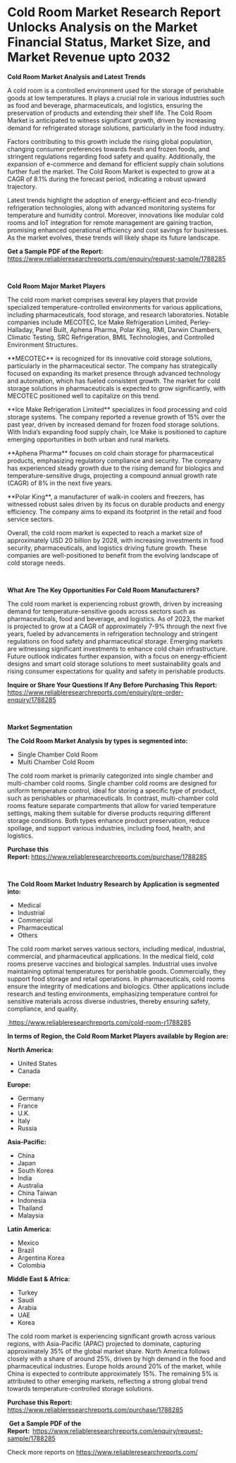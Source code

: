 <p><h1>Cold Room Market Research Report Unlocks Analysis on the Market Financial Status, Market Size, and Market Revenue upto 2032</h1></p><p><strong>Cold Room Market Analysis and Latest Trends</strong></p>
<p><p>A cold room is a controlled environment used for the storage of perishable goods at low temperatures. It plays a crucial role in various industries such as food and beverage, pharmaceuticals, and logistics, ensuring the preservation of products and extending their shelf life. The Cold Room Market is anticipated to witness significant growth, driven by increasing demand for refrigerated storage solutions, particularly in the food industry. </p><p>Factors contributing to this growth include the rising global population, changing consumer preferences towards fresh and frozen foods, and stringent regulations regarding food safety and quality. Additionally, the expansion of e-commerce and demand for efficient supply chain solutions further fuel the market. The Cold Room Market is expected to grow at a CAGR of 8.1% during the forecast period, indicating a robust upward trajectory. </p><p>Latest trends highlight the adoption of energy-efficient and eco-friendly refrigeration technologies, along with advanced monitoring systems for temperature and humidity control. Moreover, innovations like modular cold rooms and IoT integration for remote management are gaining traction, promising enhanced operational efficiency and cost savings for businesses. As the market evolves, these trends will likely shape its future landscape.</p></p>
<p><strong>Get a Sample PDF of the Report:&nbsp;</strong> <a href="https://www.reliableresearchreports.com/enquiry/request-sample/1788285?utm_campaign=2461&utm_medium=2&utm_source=Github&utm_content=ia&utm_term=22022025&utm_id=cold-room">https://www.reliableresearchreports.com/enquiry/request-sample/1788285</a></p>
<p>&nbsp;</p>
<p><strong>Cold Room Major Market Players</strong></p>
<p><p>The cold room market comprises several key players that provide specialized temperature-controlled environments for various applications, including pharmaceuticals, food storage, and research laboratories. Notable companies include MECOTEC, Ice Make Refrigeration Limited, Perley-Halladay, Panel Built, Aphena Pharma, Polar King, RMI, Darwin Chambers, Climatic Testing, SRC Refrigeration, BMIL Technologies, and Controlled Environment Structures.</p><p>**MECOTEC** is recognized for its innovative cold storage solutions, particularly in the pharmaceutical sector. The company has strategically focused on expanding its market presence through advanced technology and automation, which has fueled consistent growth. The market for cold storage solutions in pharmaceuticals is expected to grow significantly, with MECOTEC positioned well to capitalize on this trend.</p><p>**Ice Make Refrigeration Limited** specializes in food processing and cold storage systems. The company reported a revenue growth of 15% over the past year, driven by increased demand for frozen food storage solutions. With India’s expanding food supply chain, Ice Make is positioned to capture emerging opportunities in both urban and rural markets.</p><p>**Aphena Pharma** focuses on cold chain storage for pharmaceutical products, emphasizing regulatory compliance and security. The company has experienced steady growth due to the rising demand for biologics and temperature-sensitive drugs, projecting a compound annual growth rate (CAGR) of 8% in the next five years.</p><p>**Polar King**, a manufacturer of walk-in coolers and freezers, has witnessed robust sales driven by its focus on durable products and energy efficiency. The company aims to expand its footprint in the retail and food service sectors.</p><p>Overall, the cold room market is expected to reach a market size of approximately USD 20 billion by 2028, with increasing investments in food security, pharmaceuticals, and logistics driving future growth. These companies are well-positioned to benefit from the evolving landscape of cold storage needs.</p></p>
<p>&nbsp;</p>
<p><strong>What Are The Key Opportunities For Cold Room Manufacturers?</strong></p>
<p><p>The cold room market is experiencing robust growth, driven by increasing demand for temperature-sensitive goods across sectors such as pharmaceuticals, food and beverage, and logistics. As of 2023, the market is projected to grow at a CAGR of approximately 7-9% through the next five years, fueled by advancements in refrigeration technology and stringent regulations on food safety and pharmaceutical storage. Emerging markets are witnessing significant investments to enhance cold chain infrastructure. Future outlook indicates further expansion, with a focus on energy-efficient designs and smart cold storage solutions to meet sustainability goals and rising consumer expectations for quality and safety in perishable products.</p></p>
<p><strong>Inquire or Share Your Questions If Any Before Purchasing This Report:</strong> <a href="https://www.reliableresearchreports.com/enquiry/pre-order-enquiry/1788285?utm_campaign=2461&utm_medium=2&utm_source=Github&utm_content=ia&utm_term=22022025&utm_id=cold-room">https://www.reliableresearchreports.com/enquiry/pre-order-enquiry/1788285</a></p>
<p>&nbsp;</p>
<p><strong>Market Segmentation</strong></p>
<p><strong>The Cold Room Market Analysis by types is segmented into:</strong></p>
<p><ul><li>Single Chamber Cold Room</li><li>Multi Chamber Cold Room</li></ul></p>
<p><p>The cold room market is primarily categorized into single chamber and multi-chamber cold rooms. Single chamber cold rooms are designed for uniform temperature control, ideal for storing a specific type of product, such as perishables or pharmaceuticals. In contrast, multi-chamber cold rooms feature separate compartments that allow for varied temperature settings, making them suitable for diverse products requiring different storage conditions. Both types enhance product preservation, reduce spoilage, and support various industries, including food, health, and logistics.</p></p>
<p><strong>Purchase this Report:&nbsp;</strong><a href="https://www.reliableresearchreports.com/purchase/1788285?utm_campaign=2461&utm_medium=2&utm_source=Github&utm_content=ia&utm_term=22022025&utm_id=cold-room">https://www.reliableresearchreports.com/purchase/1788285</a></p>
<p>&nbsp;</p>
<p><strong>The Cold Room Market Industry Research by Application is segmented into:</strong></p>
<p><ul><li>Medical</li><li>Industrial</li><li>Commercial</li><li>Pharmaceutical</li><li>Others</li></ul></p>
<p><p>The cold room market serves various sectors, including medical, industrial, commercial, and pharmaceutical applications. In the medical field, cold rooms preserve vaccines and biological samples. Industrial uses involve maintaining optimal temperatures for perishable goods. Commercially, they support food storage and retail operations. In pharmaceuticals, cold rooms ensure the integrity of medications and biologics. Other applications include research and testing environments, emphasizing temperature control for sensitive materials across diverse industries, thereby ensuring safety, compliance, and quality.</p></p>
<p><a href="https://www.reliableresearchreports.com/cold-room-r1788285?utm_campaign=2461&utm_medium=2&utm_source=Github&utm_content=ia&utm_term=22022025&utm_id=cold-room">&nbsp;https://www.reliableresearchreports.com/cold-room-r1788285</a></p>
<p><strong>In terms of Region, the Cold Room Market Players available by Region are:</strong></p>
<p>
    <p> <strong> North America: </strong>
        <ul>
            <li>United States</li>
            <li>Canada</li>
        </ul>
        </p> 
    <p> <strong> Europe: </strong>
        <ul>
            <li>Germany</li>
            <li>France</li>
            <li>U.K.</li>
            <li>Italy</li>
            <li>Russia</li>
        </ul>
        </p> 
    <p> <strong> Asia-Pacific: </strong>
        <ul>
            <li>China</li>
            <li>Japan</li>
            <li>South Korea</li>
            <li>India</li>
            <li>Australia</li>
            <li>China Taiwan</li>
            <li>Indonesia</li>
            <li>Thailand</li>
            <li>Malaysia</li>
        </ul>
        </p> 
    <p> <strong> Latin America: </strong>
        <ul>
            <li>Mexico</li>
            <li>Brazil</li>
            <li>Argentina Korea</li>
            <li>Colombia</li>
        </ul>
        </p> 
    <p> <strong> Middle East & Africa: </strong>
        <ul>
            <li>Turkey</li>
            <li>Saudi</li>
            <li>Arabia</li>
            <li>UAE</li>
            <li>Korea</li>
        </ul>
    </p>
    </p>
<p><p>The cold room market is experiencing significant growth across various regions, with Asia-Pacific (APAC) projected to dominate, capturing approximately 35% of the global market share. North America follows closely with a share of around 25%, driven by high demand in the food and pharmaceutical industries. Europe holds around 20% of the market, while China is expected to contribute approximately 15%. The remaining 5% is attributed to other emerging markets, reflecting a strong global trend towards temperature-controlled storage solutions.</p></p>
<p><strong>Purchase this Report: </strong><a href="https://www.reliableresearchreports.com/purchase/1788285?utm_campaign=2461&utm_medium=2&utm_source=Github&utm_content=ia&utm_term=22022025&utm_id=cold-room">https://www.reliableresearchreports.com/purchase/1788285</a></p>
<p>&nbsp;<strong>Get a Sample PDF of the Report:&nbsp;&nbsp;</strong><a href="https://www.reliableresearchreports.com/enquiry/request-sample/1788285?utm_campaign=2461&utm_medium=2&utm_source=Github&utm_content=ia&utm_term=22022025&utm_id=cold-room">https://www.reliableresearchreports.com/enquiry/request-sample/1788285</a></p>
<p><strong></strong></p>
<p>Check more reports on <a href="https://www.reliableresearchreports.com/?utm_campaign=2461&utm_medium=2&utm_source=Github&utm_content=ia&utm_term=22022025&utm_id=cold-room">https://www.reliableresearchreports.com/</a></p>